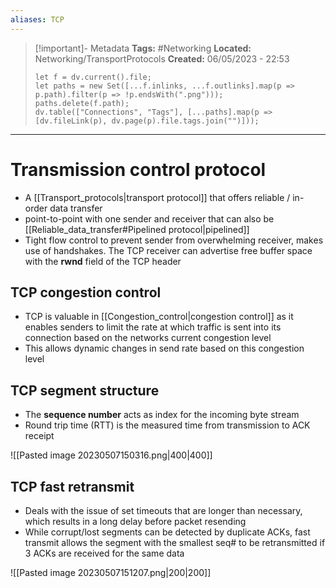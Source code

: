 ```yaml
---
aliases: TCP
---
```


> [!important]- Metadata
> **Tags:** #Networking 
> **Located:** Networking/TransportProtocols
> **Created:** 06/05/2023 - 22:53
> ```dataviewjs
> let f = dv.current().file;
> let paths = new Set([...f.inlinks, ...f.outlinks].map(p => p.path).filter(p => !p.endsWith(".png")));
> paths.delete(f.path);
> dv.table(["Connections", "Tags"], [...paths].map(p => [dv.fileLink(p), dv.page(p).file.tags.join("")]));
> ```

___
# Transmission control protocol
- A [[Transport_protocols|transport protocol]] that offers reliable / in-order data transfer
- point-to-point with one sender and receiver that can also be [[Reliable_data_transfer#Pipelined protocol|pipelined]]
- Tight flow control to prevent sender from overwhelming receiver, makes use of handshakes. The TCP receiver can advertise free buffer space with the **rwnd** field of the TCP header
## TCP congestion control
- TCP is valuable in [[Congestion_control|congestion control]] as it enables senders to limit the rate at which traffic is sent into its connection based on the networks current congestion level
- This allows dynamic changes in send rate based on this congestion level 
## TCP segment structure
- The **sequence number** acts as index for the incoming byte stream 
- Round trip time (RTT) is the measured time from transmission to ACK receipt

![[Pasted image 20230507150316.png|400|400]]
## TCP fast retransmit
- Deals with the issue of set timeouts that are longer than necessary, which results in a long delay before packet resending
- While corrupt/lost segments can be detected by duplicate ACKs, fast transmit allows the segment with the smallest seq# to be retransmitted if 3 ACKs are received for the same data

![[Pasted image 20230507151207.png|200|200]]
